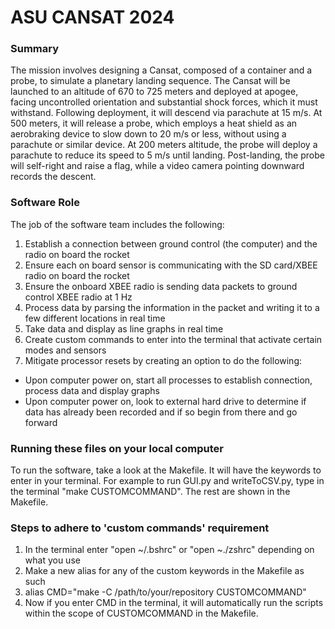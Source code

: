 # **ASU CANSAT 2024**

### Summary
The mission involves designing a Cansat, composed of a container and a probe, to simulate a planetary landing sequence. The Cansat will be launched to an altitude of 670 to 725 meters and deployed at apogee, facing uncontrolled orientation and substantial shock forces, which it must withstand. Following deployment, it will descend via parachute at 15 m/s. At 500 meters, it will release a probe, which employs a heat shield as an aerobraking device to slow down to 20 m/s or less, without using a parachute or similar device. At 200 meters altitude, the probe will deploy a parachute to reduce its speed to 5 m/s until landing. Post-landing, the probe will self-right and raise a flag, while a video camera pointing downward records the descent.

### Software Role
The job of the software team includes the following:
1. Establish a connection between ground control (the computer) and the radio on board the rocket
2. Ensure each on board sensor is communicating with the SD card/XBEE radio on board the rocket
3. Ensure the onboard XBEE radio is sending data packets to ground control XBEE radio at 1 Hz
4. Process data by parsing the information in the packet and writing it to a few different locations in real time
5. Take data and display as line graphs in real time
6. Create custom commands to enter into the terminal that activate certain modes and sensors
7. Mitigate processor resets by creating an option to do the following:
  - Upon computer power on, start all processes to establish connection, process data and display graphs
  - Upon computer power on, look to external hard drive to determine if data has already been recorded and if so begin from there and go forward

### Running these files on your local computer
To run the software, take a look at the Makefile. It will have the keywords to enter in your terminal. For example to run GUI.py and writeToCSV.py, type in the terminal "make CUSTOMCOMMAND". The rest are shown in the Makefile.

### Steps to adhere to 'custom commands' requirement
1. In the terminal enter "open ~/.bshrc" or "open ~./zshrc" depending on what you use
2. Make a new alias for any of the custom keywords in the Makefile as such
3. alias CMD="make -C /path/to/your/repository CUSTOMCOMMAND"
4. Now if you enter CMD in the terminal, it will automatically run the scripts within the scope of CUSTOMCOMMAND in the Makefile.

   
